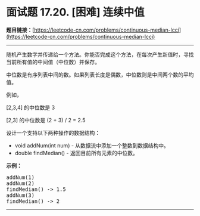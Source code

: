 # 面试题 17.20. [困难] 连续中值

**题目链接：**[https://leetcode-cn.com/problems/continuous-median-lcci](https://leetcode-cn.com/problems/continuous-median-lcci)

---

<div class="content__1Y2H">
 <div class="notranslate">
  <p>随机产生数字并传递给一个方法。你能否完成这个方法，在每次产生新值时，寻找当前所有值的中间值（中位数）并保存。</p> 
  <p>中位数是有序列表中间的数。如果列表长度是偶数，中位数则是中间两个数的平均值。</p> 
  <p>例如，</p> 
  <p>[2,3,4]&nbsp;的中位数是 3</p> 
  <p>[2,3] 的中位数是 (2 + 3) / 2 = 2.5</p> 
  <p>设计一个支持以下两种操作的数据结构：</p> 
  <ul> 
   <li>void addNum(int num) - 从数据流中添加一个整数到数据结构中。</li> 
   <li>double findMedian() - 返回目前所有元素的中位数。</li> 
  </ul> 
  <p><strong>示例：</strong></p> 
  <pre class="language-text">addNum(1)
addNum(2)
findMedian() -&gt; 1.5
addNum(3) 
findMedian() -&gt; 2
</pre> 
 </div>
</div>

---

```

```